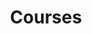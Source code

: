---
title: "Courses"
description: "Courses and Exercises by Felipe Ávila and esteemed colleagues. For undergraduate and graduate students."
---